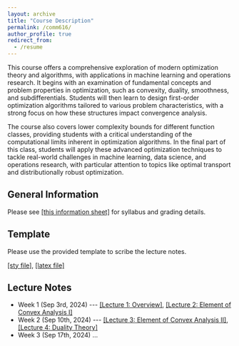 ```yaml
---
layout: archive
title: "Course Description"
permalink: /comm616/
author_profile: true
redirect_from:
  - /resume
---
```



This course offers a comprehensive exploration of modern optimization theory and algorithms, with applications in machine learning and operations research. It begins with an examination of fundamental concepts and problem properties in optimization, such as convexity, duality, smoothness, and subdifferentials. Students will then learn to design first-order optimization algorithms tailored to various problem characteristics, with a strong focus on how these structures impact convergence analysis.

The course also covers lower complexity bounds for different function classes, providing students with a critical understanding of the computational limits inherent in optimization algorithms. In the final part of this class, students will apply these advanced optimization techniques to tackle real-world challenges in machine learning, data science, and operations research, with particular attention to topics like optimal transport and distributionally robust optimization. 

## General Information 

Please see  [[this information sheet]](https://gerrili1996.github.io/files/comm616_infor.pdf) for syllabus and grading details. 

## Template 

Please use the provided template to scribe the lecture notes.

[[sty file]](https://gerrili1996.github.io/files/comm604.sty), [[latex file]](https://gerrili1996.github.io/files/lecture_note_template.tex)

## Lecture Notes 

- Week 1 (Sep 3rd, 2024) --- [[Lecture 1: Overview]](https://gerrili1996.github.io/files/Lecture_1_COMM616.pdf), [[Lecture 2: Element of Convex Analysis I]](https://gerrili1996.github.io/files/Lecture_2_COMM616.pdf)
- Week 2 (Sep 10th, 2024) ---  [[Lecture 3: Element of Convex Analysis II]](https://gerrili1996.github.io/files/Lecture_3_COMM616.pdf), [[Lecture 4: Duality Theory]](https://gerrili1996.github.io/files/Lecture_4_COMM616.pdf)
- Week 3 (Sep 17th, 2024) ...
